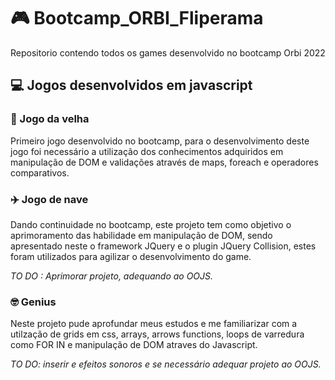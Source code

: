 # 🎮 Bootcamp_ORBI_Fliperama
Repositorio contendo todos os games desenvolvido no bootcamp Orbi 2022

## 💻 Jogos desenvolvidos em javascript

### 👵 Jogo da velha 
Primeiro jogo desenvolvido no bootcamp, para o desenvolvimento deste jogo foi necessário a utilização dos conhecimentos adquiridos em manipulação de DOM e validações através de maps, foreach e operadores comparativos.

### ✈️ Jogo de nave 
Dando continuidade no bootcamp, este projeto tem como objetivo o aprimoramento das habilidade em manipulação de DOM, sendo apresentado neste o framework JQuery e o plugin JQuery Collision, estes foram utilizados para agilizar o desenvolvimento do game. 

_TO DO : Aprimorar projeto, adequando ao OOJS._

### 🤓 Genius 
Neste projeto pude aprofundar meus estudos e me familiarizar com a utilzação de grids em css, arrays, arrows functions, loops de varredura como FOR IN e manipulação de DOM atraves do Javascript. 

_TO DO: inserir e efeitos sonoros e se necessário adequar projeto ao OOJS._
